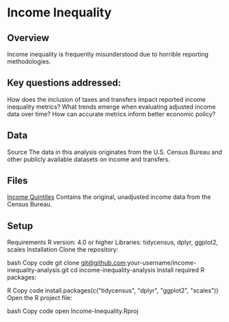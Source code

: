 # Income Inequality

## Overview
Income inequality is frequently misunderstood due to horrible reporting methodologies. 

## Key questions addressed:

How does the inclusion of taxes and transfers impact reported income inequality metrics?
What trends emerge when evaluating adjusted income data over time?
How can accurate metrics inform better economic policy?

## Data
Source
The data in this analysis originates from the U.S. Census Bureau and other publicly available datasets on income and transfers.

## Files
[Income Quintiles](income_quintiles_5.xlsx)
Contains the original, unadjusted income data from the Census Bureau.

## Setup
Requirements
R version: 4.0 or higher
Libraries: tidycensus, dplyr, ggplot2, scales
Installation
Clone the repository:

bash
Copy code
git clone git@github.com:your-username/income-inequality-analysis.git
cd income-inequality-analysis
Install required R packages:

R
Copy code
install.packages(c("tidycensus", "dplyr", "ggplot2", "scales"))
Open the R project file:

bash
Copy code
open Income-Inequality.Rproj
